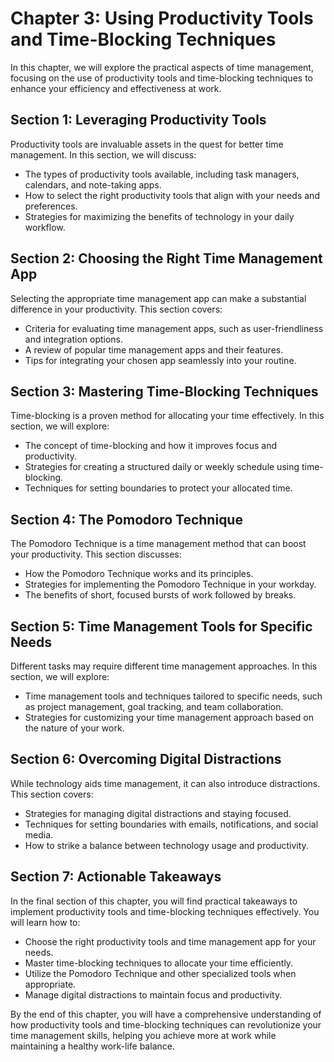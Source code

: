 Chapter 3: Using Productivity Tools and Time-Blocking Techniques
================================================================

In this chapter, we will explore the practical aspects of time management, focusing on the use of productivity tools and time-blocking techniques to enhance your efficiency and effectiveness at work.

Section 1: Leveraging Productivity Tools
----------------------------------------

Productivity tools are invaluable assets in the quest for better time management. In this section, we will discuss:

* The types of productivity tools available, including task managers, calendars, and note-taking apps.
* How to select the right productivity tools that align with your needs and preferences.
* Strategies for maximizing the benefits of technology in your daily workflow.

Section 2: Choosing the Right Time Management App
-------------------------------------------------

Selecting the appropriate time management app can make a substantial difference in your productivity. This section covers:

* Criteria for evaluating time management apps, such as user-friendliness and integration options.
* A review of popular time management apps and their features.
* Tips for integrating your chosen app seamlessly into your routine.

Section 3: Mastering Time-Blocking Techniques
---------------------------------------------

Time-blocking is a proven method for allocating your time effectively. In this section, we will explore:

* The concept of time-blocking and how it improves focus and productivity.
* Strategies for creating a structured daily or weekly schedule using time-blocking.
* Techniques for setting boundaries to protect your allocated time.

Section 4: The Pomodoro Technique
---------------------------------

The Pomodoro Technique is a time management method that can boost your productivity. This section discusses:

* How the Pomodoro Technique works and its principles.
* Strategies for implementing the Pomodoro Technique in your workday.
* The benefits of short, focused bursts of work followed by breaks.

Section 5: Time Management Tools for Specific Needs
---------------------------------------------------

Different tasks may require different time management approaches. In this section, we will explore:

* Time management tools and techniques tailored to specific needs, such as project management, goal tracking, and team collaboration.
* Strategies for customizing your time management approach based on the nature of your work.

Section 6: Overcoming Digital Distractions
------------------------------------------

While technology aids time management, it can also introduce distractions. This section covers:

* Strategies for managing digital distractions and staying focused.
* Techniques for setting boundaries with emails, notifications, and social media.
* How to strike a balance between technology usage and productivity.

Section 7: Actionable Takeaways
-------------------------------

In the final section of this chapter, you will find practical takeaways to implement productivity tools and time-blocking techniques effectively. You will learn how to:

* Choose the right productivity tools and time management app for your needs.
* Master time-blocking techniques to allocate your time efficiently.
* Utilize the Pomodoro Technique and other specialized tools when appropriate.
* Manage digital distractions to maintain focus and productivity.

By the end of this chapter, you will have a comprehensive understanding of how productivity tools and time-blocking techniques can revolutionize your time management skills, helping you achieve more at work while maintaining a healthy work-life balance.
